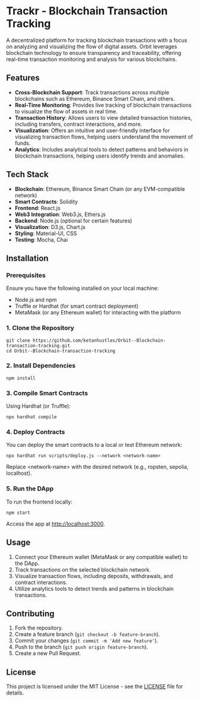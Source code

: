 <!DOCTYPE html>
<html lang="en">
<head>
  <meta charset="UTF-8">
  <meta name="viewport" content="width=device-width, initial-scale=1.0">

</head>
<body>

  <h1>Trackr - Blockchain Transaction Tracking</h1>
  <p>A decentralized platform for tracking blockchain transactions with a focus on analyzing and visualizing the flow of digital assets. Orbit leverages blockchain technology to ensure transparency and traceability, offering real-time transaction monitoring and analysis for various blockchains.</p>

  <h2>Features</h2>
  <ul>
    <li><strong>Cross-Blockchain Support</strong>: Track transactions across multiple blockchains such as Ethereum, Binance Smart Chain, and others.</li>
    <li><strong>Real-Time Monitoring</strong>: Provides live tracking of blockchain transactions to visualize the flow of assets in real time.</li>
    <li><strong>Transaction History</strong>: Allows users to view detailed transaction histories, including transfers, contract interactions, and more.</li>
    <li><strong>Visualization</strong>: Offers an intuitive and user-friendly interface for visualizing transaction flows, helping users understand the movement of funds.</li>
    <li><strong>Analytics</strong>: Includes analytical tools to detect patterns and behaviors in blockchain transactions, helping users identify trends and anomalies.</li>
  </ul>

  <h2>Tech Stack</h2>
  <ul>
    <li><strong>Blockchain</strong>: Ethereum, Binance Smart Chain (or any EVM-compatible network)</li>
    <li><strong>Smart Contracts</strong>: Solidity</li>
    <li><strong>Frontend</strong>: React.js</li>
    <li><strong>Web3 Integration</strong>: Web3.js, Ethers.js</li>
    <li><strong>Backend</strong>: Node.js (optional for certain features)</li>
    <li><strong>Visualization</strong>: D3.js, Chart.js</li>
    <li><strong>Styling</strong>: Material-UI, CSS</li>
    <li><strong>Testing</strong>: Mocha, Chai</li>
  </ul>

  <h2>Installation</h2>
  <h3>Prerequisites</h3>
  <p>Ensure you have the following installed on your local machine:</p>
  <ul>
    <li>Node.js and npm</li>
    <li>Truffle or Hardhat (for smart contract deployment)</li>
    <li>MetaMask (or any Ethereum wallet) for interacting with the platform</li>
  </ul>

  <h3>1. Clone the Repository</h3>
  <pre><code>git clone https://github.com/ketanhustles/Orbit--Blockchain-transaction-tracking.git
cd Orbit--Blockchain-transaction-tracking</code></pre>

  <h3>2. Install Dependencies</h3>
  <pre><code>npm install</code></pre>

  <h3>3. Compile Smart Contracts</h3>
  <p>Using Hardhat (or Truffle):</p>
  <pre><code>npx hardhat compile</code></pre>

  <h3>4. Deploy Contracts</h3>
  <p>You can deploy the smart contracts to a local or test Ethereum network:</p>
  <pre><code>npx hardhat run scripts/deploy.js --network &lt;network-name&gt;</code></pre>
  <p>Replace &lt;network-name&gt; with the desired network (e.g., ropsten, sepolia, localhost).</p>

  <h3>5. Run the DApp</h3>
  <p>To run the frontend locally:</p>
  <pre><code>npm start</code></pre>
  <p>Access the app at <a href="http://localhost:3000">http://localhost:3000</a>.</p>

  <h2>Usage</h2>
  <ol>
    <li>Connect your Ethereum wallet (MetaMask or any compatible wallet) to the DApp.</li>
    <li>Track transactions on the selected blockchain network.</li>
    <li>Visualize transaction flows, including deposits, withdrawals, and contract interactions.</li>
    <li>Utilize analytics tools to detect trends and patterns in blockchain transactions.</li>
  </ol>

  <h2>Contributing</h2>
  <ol>
    <li>Fork the repository.</li>
    <li>Create a feature branch (<code>git checkout -b feature-branch</code>).</li>
    <li>Commit your changes (<code>git commit -m 'Add new feature'</code>).</li>
    <li>Push to the branch (<code>git push origin feature-branch</code>).</li>
    <li>Create a new Pull Request.</li>
  </ol>

  <h2>License</h2>
  <p>This project is licensed under the MIT License - see the <a href="LICENSE">LICENSE</a> file for details.</p>

</body>
</html>
